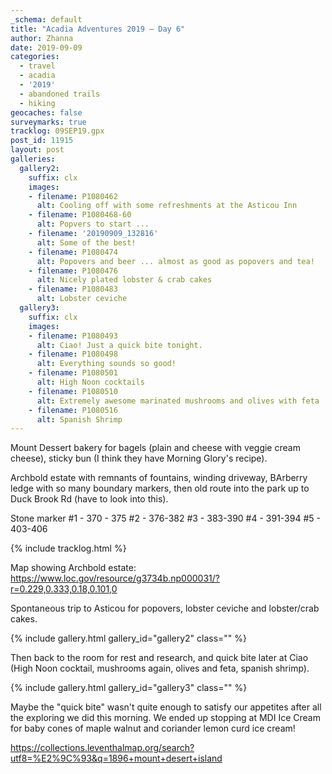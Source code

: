 ```yaml
---
_schema: default
title: "Acadia Adventures 2019 – Day 6"
author: Zhanna
date: 2019-09-09
categories: 
  - travel
  - acadia
  - '2019'
  - abandoned trails
  - hiking
geocaches: false
surveymarks: true
tracklog: 09SEP19.gpx
post_id: 11915
layout: post  
galleries:
  gallery2:
    suffix: clx
    images:
    - filename: P1080462
      alt: Cooling off with some refreshments at the Asticou Inn      
    - filename: P1080468-60
      alt: Popvers to start ... 
    - filename: '20190909_132816'
      alt: Some of the best!     
    - filename: P1080474
      alt: Popovers and beer ... almost as good as popovers and tea!   
    - filename: P1080476
      alt: Nicely plated lobster & crab cakes   
    - filename: P1080483
      alt: Lobster ceviche   
  gallery3:
    suffix: clx
    images:
    - filename: P1080493
      alt: Ciao! Just a quick bite tonight.     
    - filename: P1080498
      alt: Everything sounds so good! 
    - filename: P1080501
      alt: High Noon cocktails 
    - filename: P1080510
      alt: Extremely awesome marinated mushrooms and olives with feta 
    - filename: P1080516
      alt: Spanish Shrimp               
---
```


Mount Dessert bakery for bagels (plain and cheese with veggie cream cheese), sticky bun (I think they have Morning Glory's recipe).

Archbold estate with remnants of fountains, winding driveway, BArberry ledge with so many boundary markers, then old route into the park up to Duck Brook Rd (have to look into this). 

Stone marker #1 - 370 - 375
#2 - 376-382
#3 - 383-390
#4 - 391-394
#5 - 403-406

{% include tracklog.html %}

<!-- TODO: add image of map here -->

Map showing Archbold estate: https://www.loc.gov/resource/g3734b.np000031/?r=0.229,0.333,0.18,0.101,0

Spontaneous trip to Asticou for popovers, lobster ceviche and lobster/crab cakes. 

{% include gallery.html gallery_id="gallery2" class="" %}

Then back to the room for rest and research, and quick bite later at Ciao (High Noon cocktail, mushrooms again, olives and feta, spanish shrimp). 

{% include gallery.html gallery_id="gallery3" class="" %}

Maybe the "quick bite" wasn't quite enough to satisfy our appetites after all the exploring we did this morning. We ended up stopping at MDI Ice Cream for baby cones of maple walnut and coriander lemon curd ice cream! 

https://collections.leventhalmap.org/search?utf8=%E2%9C%93&q=1896+mount+desert+island



